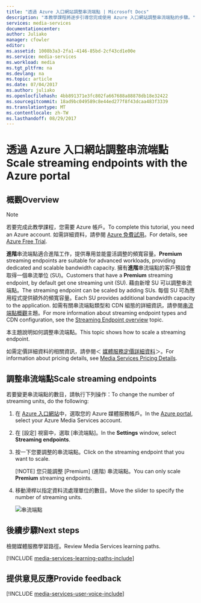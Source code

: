 ```yaml
---
title: "透過 Azure 入口網站調整串流端點 | Microsoft Docs"
description: "本教學課程將逐步引導您完成使用 Azure 入口網站調整串流端點的步驟。"
services: media-services
documentationcenter: 
author: Juliako
manager: cfowler
editor: 
ms.assetid: 1008b3a3-2fa1-4146-85bd-2cf43cd1e00e
ms.service: media-services
ms.workload: media
ms.tgt_pltfrm: na
ms.devlang: na
ms.topic: article
ms.date: 07/04/2017
ms.author: juliako
ms.openlocfilehash: 4bb891371e3fc802fa667688a88878db18e32422
ms.sourcegitcommit: 18ad9bc049589c8e44ed277f8f43dcaa483f3339
ms.translationtype: MT
ms.contentlocale: zh-TW
ms.lasthandoff: 08/29/2017
---
```

# <a name="scale-streaming-endpoints-with-the-azure-portal"></a><span data-ttu-id="862e0-103">透過 Azure 入口網站調整串流端點</span><span class="sxs-lookup"><span data-stu-id="862e0-103">Scale streaming endpoints with the Azure portal</span></span>
## <a name="overview"></a><span data-ttu-id="862e0-104">概觀</span><span class="sxs-lookup"><span data-stu-id="862e0-104">Overview</span></span>

> [!NOTE]
> <span data-ttu-id="862e0-105">若要完成此教學課程，您需要 Azure 帳戶。</span><span class="sxs-lookup"><span data-stu-id="862e0-105">To complete this tutorial, you need an Azure account.</span></span> <span data-ttu-id="862e0-106">如需詳細資料，請參閱 [Azure 免費試用](https://azure.microsoft.com/pricing/free-trial/)。</span><span class="sxs-lookup"><span data-stu-id="862e0-106">For details, see [Azure Free Trial](https://azure.microsoft.com/pricing/free-trial/).</span></span> 
> 
> 

<span data-ttu-id="862e0-107">**進階**串流端點適合進階工作，提供專用並能靈活調整的頻寬容量。</span><span class="sxs-lookup"><span data-stu-id="862e0-107">**Premium** streaming endpoints are suitable for advanced workloads, providing dedicated and scalable bandwidth capacity.</span></span> <span data-ttu-id="862e0-108">擁有**進階**串流端點的客戶預設會取得一個串流單位 (SU)。</span><span class="sxs-lookup"><span data-stu-id="862e0-108">Customers that have a **Premium** streaming endpoint, by default get one streaming unit (SU).</span></span> <span data-ttu-id="862e0-109">藉由新增 SU 可以調整串流端點。</span><span class="sxs-lookup"><span data-stu-id="862e0-109">The streaming endpoint can be scaled by adding SUs.</span></span> <span data-ttu-id="862e0-110">每個 SU 可為應用程式提供額外的頻寬容量。</span><span class="sxs-lookup"><span data-stu-id="862e0-110">Each SU provides additional bandwidth capacity to the application.</span></span> <span data-ttu-id="862e0-111">如需有關串流端點類型和 CDN 組態的詳細資訊，請參閱[串流端點概觀](media-services-portal-manage-streaming-endpoints.md)主題。</span><span class="sxs-lookup"><span data-stu-id="862e0-111">For more information about streaming endpoint types and CDN configuration, see the [Streaming Endpoint overview](media-services-portal-manage-streaming-endpoints.md) topic.</span></span>
 
<span data-ttu-id="862e0-112">本主題說明如何調整串流端點。</span><span class="sxs-lookup"><span data-stu-id="862e0-112">This topic shows how to scale a streaming endpoint.</span></span>

<span data-ttu-id="862e0-113">如需定價詳細資料的相關資訊，請參閱＜ [媒體服務定價詳細資料](http://go.microsoft.com/fwlink/?LinkId=275107)＞。</span><span class="sxs-lookup"><span data-stu-id="862e0-113">For information about pricing details, see [Media Services Pricing Details](http://go.microsoft.com/fwlink/?LinkId=275107).</span></span>

## <a name="scale-streaming-endpoints"></a><span data-ttu-id="862e0-114">調整串流端點</span><span class="sxs-lookup"><span data-stu-id="862e0-114">Scale streaming endpoints</span></span>

<span data-ttu-id="862e0-115">若要變更串流端點的數目，請執行下列操作：</span><span class="sxs-lookup"><span data-stu-id="862e0-115">To change the number of streaming units, do the following:</span></span>

1. <span data-ttu-id="862e0-116">在 [Azure 入口網站](https://portal.azure.com/)中，選取您的 Azure 媒體服務帳戶。</span><span class="sxs-lookup"><span data-stu-id="862e0-116">In the [Azure portal](https://portal.azure.com/), select your Azure Media Services account.</span></span>
2. <span data-ttu-id="862e0-117">在 [設定] 視窗中，選取 [串流端點]。</span><span class="sxs-lookup"><span data-stu-id="862e0-117">In the **Settings** window, select **Streaming endpoints**.</span></span>
3. <span data-ttu-id="862e0-118">按一下您要調整的串流端點。</span><span class="sxs-lookup"><span data-stu-id="862e0-118">Click on the streaming endpoint that you want to scale.</span></span> 

    [!NOTE] <span data-ttu-id="862e0-119">您只能調整 [Premium] \(進階\) 串流端點。</span><span class="sxs-lookup"><span data-stu-id="862e0-119">You can only scale **Premium** streaming endpoints.</span></span>

4. <span data-ttu-id="862e0-120">移動滑桿以指定資料流處理單位的數目。</span><span class="sxs-lookup"><span data-stu-id="862e0-120">Move the slider to specify the number of streaming units.</span></span>

    ![串流端點](./media/media-services-portal-manage-streaming-endpoints/media-services-manage-streaming-endpoints3.png)

## <a name="next-steps"></a><span data-ttu-id="862e0-122">後續步驟</span><span class="sxs-lookup"><span data-stu-id="862e0-122">Next steps</span></span>
<span data-ttu-id="862e0-123">檢閱媒體服務學習路徑。</span><span class="sxs-lookup"><span data-stu-id="862e0-123">Review Media Services learning paths.</span></span>

[!INCLUDE [media-services-learning-paths-include](../../includes/media-services-learning-paths-include.md)]

## <a name="provide-feedback"></a><span data-ttu-id="862e0-124">提供意見反應</span><span class="sxs-lookup"><span data-stu-id="862e0-124">Provide feedback</span></span>
[!INCLUDE [media-services-user-voice-include](../../includes/media-services-user-voice-include.md)]

